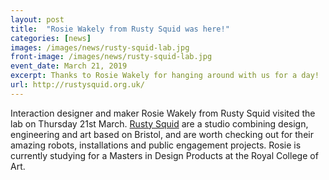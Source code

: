 ```yaml
---
layout: post
title:  "Rosie Wakely from Rusty Squid was here!"
categories: [news]
images: /images/news/rusty-squid-lab.jpg
front-image: /images/news/rusty-squid-lab.jpg
event_date: March 21, 2019
excerpt: Thanks to Rosie Wakely for hanging around with us for a day!
url: http://rustysquid.org.uk/
---
```


Interaction designer and maker Rosie Wakely from Rusty Squid visited the lab on Thursday 21st March. [Rusty Squid](http://rustysquid.org.uk/) are a studio combining design, engineering and art based on Bristol, and are worth checking out for their amazing robots, installations and public engagement projects.
Rosie is currently studying for a Masters in Design Products at the Royal College of Art.
